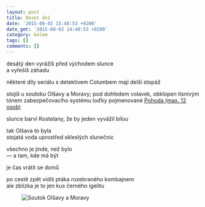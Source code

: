 ```yaml
---
layout: post
title: Deset dní
date: '2015-08-02 15:48:53 +0200'
date_gmt: '2015-08-02 14:48:53 +0200'
category: kolem
tags: []
comments: []
---
```

<p>desátý den vyrážíš před východem slunce<br />
a vyřešíš záhadu</p>
<p>některé díly seriálu s detektivem Columbem mají delší stopáž</p>
<p>stojíš u soutoku Olšavy a Moravy; pod dohledem volavek, obklopen tísnivým tónem zabezpečovacího systému loďky pojmenované <a href="http://www.batakanal.cz/wp-content/uploads/2013/02/pohoda.jpg" target="_blank">Pohoda (max. 12 osob)</a></p>
<p>slunce barví Kostelany, že by jeden vyvážil bílou</p>
<p>tak Olšava to byla<br />
stojatá voda uprostřed skleslých slunečnic</p>
<p>všechno je jinde, než bylo<br />
— a tam, kde má být</p>
<p>je čas vrátit se domů</p>
<p>po cestě zpět vidíš ptáka rozebraného kombajnem<br />
ale zblízka je to jen kus černého igelitu</p>

<figure><img src="%base_url%/assets/wp-uploads/2015/08/Screen-Shot-2015-08-02-at-16.13.29.png" alt="Soutok Olšavy a Moravy"></figure>
